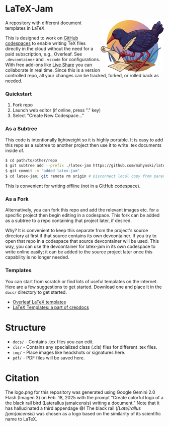 # LaTeX-Jam

<img src="logo.png" align="right" width=200 />

A repository with different document templates in LaTeX.

This is designed to work on [GitHub codespaces](https://github.com/features/codespaces) to enable writing TeX files directly in the cloud without the need for a paid subscription, e.g., Overleaf.  See `.devcontainer` and `.vscode` for configurations.  With free add-ons like [Live Share](https://visualstudio.microsoft.com/services/live-share/) you can collaborate in real time.  Since this is a version controlled repo, all your changes can be tracked, forked, or rolled back as needed.

### Quickstart

1. Fork repo
2. Launch web editor (if online, press "." key)
3. Select "Create New Codespace..." 

### As a Subtree

This code is intentionally lightweight so it is highly portable. It is easy to add this repo as a subtree to another project then use it to write .tex documents inside of.

~~~bash
$ cd path/to/other/repo
$ git subtree add --prefix ./latex-jam https://github.com/mahynski/latex-jam.git main --squash
$ git commit -m "added latex-jam"
$ cd latex-jam; git remote rm origin # Disconnect local copy from parent as best practice
~~~

This is convenient for writing offline (not in a GitHub codespace).

### As a Fork

Alternatively, you can fork this repo and add the relevant images etc. for a specific project then begin editing in a codespace. This fork can be added as a subtree to a repo containing that project later, if desired. 

Why? It is convenient to keep this separate from the project's source directory at first if that source contains its own devcontainer. If you try to open that repo in a codespace that source devcontainer will be used. This way, you can use the devcontainer for latex-jam in its own codespace to write online easily; it can be added to the source project later once this capability is no longer needed.

### Templates

You can start from scratch or find lots of useful templates on the internet. Here are a few suggestions to get started.  Download one and place it in the `docs/` directory to get started.

* [Overleaf LaTeX templates](https://www.overleaf.com/latex/templates)
* [LaTeX Templates: a part of creodocs](https://www.latextemplates.com/)

# Structure

* `docs/` - Contains .tex files you can edit. 
* `cls/` - Contains any specialized class (.cls) files for different .tex files.
* `img/` - Place images like headshots or signatures here.
* `pdf/` - PDF files will be saved here.

# Citation

The logo.png for this repository was generated using Google Gemini 2.0 Flash (Imagen 3) on Feb. 18, 2025 with the prompt "Create colorful logo of a the black rail bird (Laterallus jamaicensis) writing a document." Note that it has hallucinated a third appendage 😄! The black rail (*[Late]rallus [jam]aicensis*) was chosen as a logo based on the similarity of its scientific name to LaTeX.
